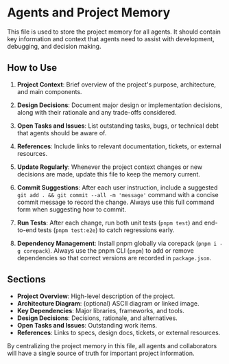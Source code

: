 # Agents and Project Memory

This file is used to store the project memory for all agents. It should contain key
information and context that agents need to assist with development, debugging,
and decision making.

## How to Use

1. **Project Context**: Brief overview of the project's purpose, architecture, and
   main components.
2. **Design Decisions**: Document major design or implementation decisions, along
   with their rationale and any trade-offs considered.
3. **Open Tasks and Issues**: List outstanding tasks, bugs, or technical debt that
   agents should be aware of.
4. **References**: Include links to relevant documentation, tickets, or external
   resources.
5. **Update Regularly**: Whenever the project context changes or new decisions are
   made, update this file to keep the memory current.
6. **Commit Suggestions**: After each user instruction, include a suggested `git add . && git commit --all -m 'message'`
   command with a concise commit message to record the change. Always use this full command form when suggesting how to commit.

7. **Run Tests**: After each change, run both unit tests (`pnpm test`) and end-to-end tests (`pnpm test:e2e`) to catch regressions early.
8. **Dependency Management**: Install pnpm globally via corepack (`pnpm i -g corepack`). Always use the pnpm CLI (`pnpm`) to add or remove dependencies so that correct versions are recorded in `package.json`.

## Sections

- **Project Overview**: High-level description of the project.
- **Architecture Diagram**: (optional) ASCII diagram or linked image.
- **Key Dependencies**: Major libraries, frameworks, and tools.
- **Design Decisions**: Decisions, rationale, and alternatives.
- **Open Tasks and Issues**: Outstanding work items.
- **References**: Links to specs, design docs, tickets, or external resources.

By centralizing the project memory in this file, all agents and collaborators will have
a single source of truth for important project information.
